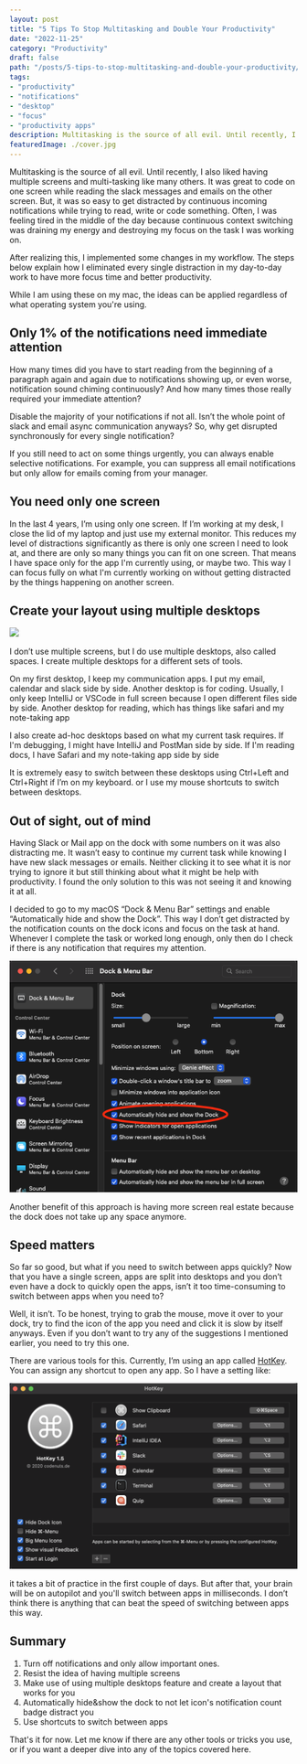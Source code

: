 ```yaml
---
layout: post
title: "5 Tips To Stop Multitasking and Double Your Productivity"
date: "2022-11-25"
category: "Productivity"
draft: false
path: "/posts/5-tips-to-stop-multitasking-and-double-your-productivity/"
tags:
- "productivity"
- "notifications"
- "desktop"
- "focus"
- "productivity apps"
description: Multitasking is the source of all evil. Until recently, I also liked having multiple screens and multi-tasking like many others. It was great to code on one screen while reading the slack messages and emails on the other screen. But, it was so easy to get distracted by continuous incoming notifications while trying to read, write or code something. Often, I was feeling tired in the middle of the day because continuous context switching was draining my energy and destroying my focus on the task I was working on. 
featuredImage: ./cover.jpg
---
```


Multitasking is the source of all evil. Until recently, I also liked having multiple screens and multi-tasking like many others. It was great to code on one screen while reading the slack messages and emails on the other screen. But, it was so easy to get distracted by continuous incoming notifications while trying to read, write or code something. Often, I was feeling tired in the middle of the day because continuous context switching was draining my energy and destroying my focus on the task I was working on. 

After realizing this, I implemented some changes in my workflow. The steps below explain how I eliminated every single distraction in my day-to-day work to have more focus time and better productivity.

While I am using these on my mac, the ideas can be applied regardless of what operating system you're using.

## Only 1% of the notifications need immediate attention

How many times did you have to start reading from the beginning of a paragraph again and again due to notifications showing up, or even worse, notification sound chiming continuously? And how many times those really required your immediate attention?

Disable the majority of your notifications if not all. Isn’t the whole point of slack and email async communication anyways? So, why get disrupted synchronously for every single notification?

If you still need to act on some things urgently, you can always enable selective notifications. For example, you can suppress all email notifications but only allow for emails coming from your manager.

## You need only one screen

In the last 4 years, I’m using only one screen. If I’m working at my desk, I close the lid of my laptop and just use my external monitor. This reduces my level of distractions significantly as there is only one screen I need to look at, and there are only so many things you can fit on one screen. That means I have space only for the app I'm currently using, or maybe two. This way I can focus fully on what I'm currently working on without getting distracted by the things happening on another screen.

## Create your layout using multiple desktops
![](multi-desktop.png)

I don’t use multiple screens, but I do use multiple desktops, also called spaces. I create multiple desktops for a different sets of tools. 

On my first desktop, I keep my communication apps. I put my email, calendar and slack side by side. Another desktop is for coding. Usually, I only keep IntelliJ or VSCode in full screen because I open different files side by side. Another desktop for reading, which has things like safari and my note-taking app

I also create ad-hoc desktops based on what my current task requires. If I'm debugging, I might have IntelliJ and PostMan side by side. If I'm reading docs, I have Safari and my note-taking app side by side

It is extremely easy to switch between these desktops using Ctrl+Left and Ctrl+Right if I’m on my keyboard. or I use my mouse shortcuts to switch between desktops.

## Out of sight, out of mind

Having Slack or Mail app on the dock with some numbers on it was also distracting me. It wasn’t easy to continue my current task while knowing I have new slack messages or emails. Neither clicking it to see what it is nor trying to ignore it but still thinking about what it might be help with productivity. I found the only solution to this was not seeing it and knowing it at all.

I decided to go to my macOS “Dock & Menu Bar” settings and enable “Automatically hide and show the Dock”. This way I don’t get distracted by the notification counts on the dock icons and focus on the task at hand. Whenever I complete the task or worked long enough, only then do I check if there is any notification that requires my attention.

![](dock-hide.png)
  
Another benefit of this approach is having more screen real estate because the dock does not take up any space anymore.

## Speed matters

So far so good, but what if you need to switch between apps quickly? Now that you have a single screen, apps are split into desktops and you don’t even have a dock to quickly open the apps, isn’t it too time-consuming to switch between apps when you need to?

Well, it isn’t. To be honest, trying to grab the mouse, move it over to your dock, try to find the icon of the app you need and click it is slow by itself anyways. Even if you don’t want to try any of the suggestions I mentioned earlier, you need to try this one.

There are various tools for this. Currently, I’m using an app called [HotKey](https://apps.apple.com/us/app/hotkey-app/id975890633). You can assign any shortcut to open any app. So I have a setting like:

![](hotkey.png)

it takes a bit of practice in the first couple of days. But after that, your brain will be on autopilot and you'll switch between apps in milliseconds. I don’t think there is anything that can beat the speed of switching between apps this way.


## Summary

1. Turn off notifications and only allow important ones.
2. Resist the idea of having multiple screens
3. Make use of using multiple desktops feature and create a layout that works for you
4. Automatically hide&show the dock to not let icon's notification count badge distract you
5. Use shortcuts to switch between apps

That's it for now. Let me know if there are any other tools or tricks you use, or if you want a deeper dive into any of the topics covered here.